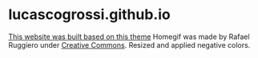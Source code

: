 # lucascogrossi.github.io

[This website was built based on this theme](https://github.com/yihui/hugo-ivy)
Homegif was made by Rafael Ruggiero under [Creative Commons](https://creativecommons.org/licenses/by-sa/4.0/deed.en).
Resized and applied negative colors.
